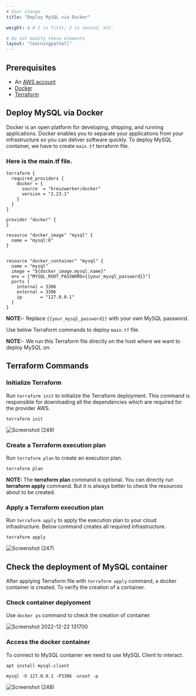 ```yaml
---
# User change
title: "Deploy MySQL via Docker"

weight: 4 # 1 is first, 2 is second, etc.

# Do not modify these elements
layout: "learningpathall"
---
```



## Prerequisites

* An [AWS account](https://portal.aws.amazon.com/billing/signup?nc2=h_ct&src=default&redirect_url=https%3A%2F%2Faws.amazon.com%2Fregistration-confirmation#/start)
* [Docker](https://www.simplilearn.com/tutorials/docker-tutorial/how-to-install-docker-on-ubuntu)
* [Terraform](https://github.com/zachlas/arm-software-developers-ads/blob/main/content/install-tools/terraform.md)

## Deploy MySQL via Docker
Docker is an open platform for developing, shipping, and running applications. Docker enables you to separate your applications from your infrastructure so you can deliver software quickly.
To deploy MySQL container, we have to create `main.tf` terraform file.


### Here is the main.tf file.
```console
terraform {
  required_providers {
    docker = {
      source  = "kreuzwerker/docker"
      version = "2.23.1"
    }
  }
}

provider "docker" {
}

resource "docker_image" "mysql" {
  name = "mysql:8"
}


resource "docker_container" "mysql" {
  name = "mysql"
  image = "${docker_image.mysql.name}"
  env = ["MYSQL_ROOT_PASSWORD={{your_mysql_password}}"]
  ports {
    internal = 3306
    external = 3306
    ip       = "127.0.0.1"
  }
}
```
**NOTE:**- Replace `{{your_mysql_password}}` with your own MySQL password.

Use below Terraform commands to deploy `main.tf` file.

**NOTE:**- We run this Terraform file directly on the host where we want to deploy MySQL on.

## Terraform Commands

### Initialize Terraform

Run `terraform init` to initialize the Terraform deployment. This command is responsible for downloading all the dependencies which are required for the provider AWS.

```console
terraform init
```
    
![Screenshot (249)](https://user-images.githubusercontent.com/92315883/209109372-34a05d22-097e-4018-97c5-ef072d9b0e20.png)

### Create a Terraform execution plan

Run `terraform plan` to create an execution plan.

```console
terraform plan
```

**NOTE:** The **terraform plan** command is optional. You can directly run **terraform apply** command. But it is always better to check the resources about to be created.

### Apply a Terraform execution plan

Run `terraform apply` to apply the execution plan to your cloud infrastructure. Below command creates all required infrastructure.

```console
terraform apply
```      

![Screenshot (247)](https://user-images.githubusercontent.com/92315883/209082799-476b17f1-6851-4f93-b8db-287daddc52d3.png)
   

## Check the deployment of MySQL container

After applying Terraform file with `terraform apply` command, a docker container is created. To verify the creation of a container.

### Check container deplyoment
Use `docker ps` command to check the creation of container.

![Screenshot 2022-12-22 131700](https://user-images.githubusercontent.com/92315883/209083915-cf7100d1-d26a-4aad-8239-d3e75cd01c62.png)

### Access the docker container
To connect to MySQL container we need to use MySQL Client to interact.
```console
apt install mysql-client
```
```console
mysql -h 127.0.0.1 -P3306 -uroot -p
```

![Screenshot (248)](https://user-images.githubusercontent.com/92315883/209085632-6dff8769-6d81-4bfc-a0a2-ce1b352aebac.png)

